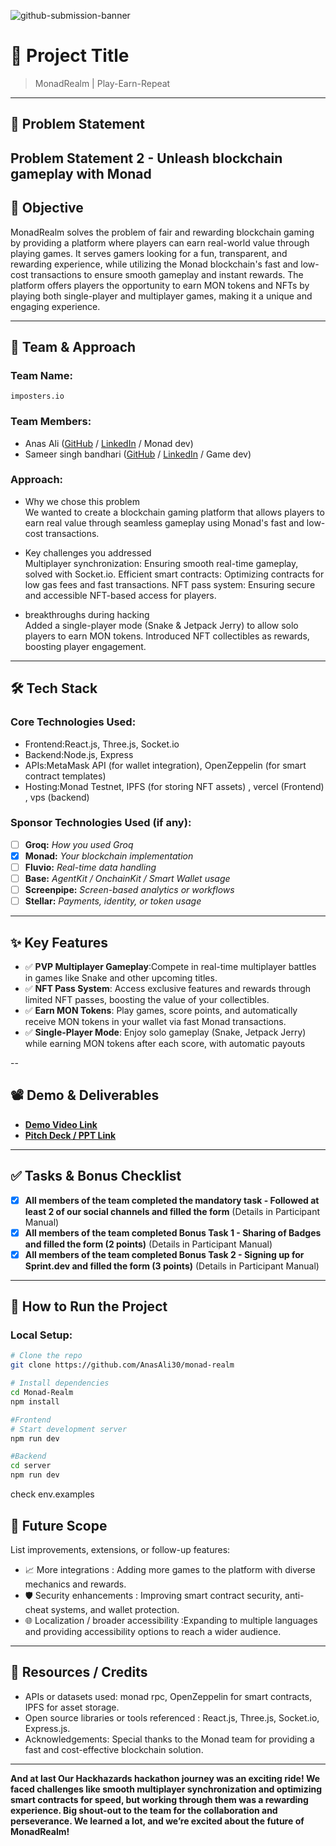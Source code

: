 ![github-submission-banner](https://github.com/user-attachments/assets/a1493b84-e4e2-456e-a791-ce35ee2bcf2f)

# 🚀 Project Title

> MonadRealm | Play-Earn-Repeat
---

## 📌 Problem Statement

**Problem Statement 2 - Unleash blockchain gameplay with Monad**
---

## 🎯 Objective

MonadRealm solves the problem of fair and rewarding blockchain gaming by providing a platform where players can earn real-world value through playing games. It serves gamers looking for a fun, transparent, and rewarding experience, while utilizing the Monad blockchain's fast and low-cost transactions to ensure smooth gameplay and instant rewards. The platform offers players the opportunity to earn MON tokens and NFTs by playing both single-player and multiplayer games, making it a unique and engaging experience.

---

## 🧠 Team & Approach

### Team Name:  
`imposters.io`

### Team Members:  
- Anas Ali ([GitHub](https://github.com/AnasAli30) / [LinkedIn](https://www.linkedin.com/in/anas--ali/) / Monad dev)  
- Sameer singh bandhari ([GitHub](https://github.com/xtrimDev) / [LinkedIn](https://www.linkedin.com/in/xtrimdev) / Game dev)  


### Approach:
  
- Why we chose this problem  
We wanted to create a blockchain gaming platform that allows players to earn real value through seamless gameplay using Monad's fast and low-cost transactions.

- Key challenges you addressed  
Multiplayer synchronization: Ensuring smooth real-time gameplay, solved with Socket.io.
Efficient smart contracts: Optimizing contracts for low gas fees and fast transactions.
NFT pass system: Ensuring secure and accessible NFT-based access for players.

- breakthroughs during hacking  
Added a single-player mode (Snake & Jetpack Jerry) to allow solo players to earn MON tokens.
Introduced NFT collectibles as rewards, boosting player engagement.

---

## 🛠️ Tech Stack

### Core Technologies Used:
- Frontend:React.js, Three.js, Socket.io
- Backend:Node.js, Express
- APIs:MetaMask API (for wallet integration), OpenZeppelin (for smart contract templates)
- Hosting:Monad Testnet, IPFS (for storing NFT assets) , vercel (Frontend) , vps (backend)

### Sponsor Technologies Used (if any):
- [ ] **Groq:** _How you used Groq_  
- [x] **Monad:** _Your blockchain implementation_  
- [ ] **Fluvio:** _Real-time data handling_  
- [ ] **Base:** _AgentKit / OnchainKit / Smart Wallet usage_  
- [ ] **Screenpipe:** _Screen-based analytics or workflows_  
- [ ] **Stellar:** _Payments, identity, or token usage_
---

## ✨ Key Features

- ✅ **PVP Multiplayer Gameplay**:Compete in real-time multiplayer battles in games like Snake and other upcoming titles.
- ✅ **NFT Pass System**: Access exclusive features and rewards through limited NFT passes, boosting the value of your collectibles.
- ✅ **Earn MON Tokens**: Play games, score points, and automatically receive MON tokens in your wallet via fast Monad transactions.
- ✅ **Single-Player Mode**: Enjoy solo gameplay (Snake, Jetpack Jerry) while earning MON tokens after each score, with automatic payouts

--

## 📽️ Demo & Deliverables

- **[Demo Video Link](https://www.youtube.com/watch?v=vdSfU2vSvXM)** 
- **[Pitch Deck / PPT Link](https://docs.google.com/presentation/d/1plmqU0ZQPeWJ7IL7IyzgKTaXwWeHeCjW/edit?usp=sharing&ouid=111316540902734745998&rtpof=true&sd=true)** 

---

## ✅ Tasks & Bonus Checklist

- [x] **All members of the team completed the mandatory task - Followed at least 2 of our social channels and filled the form** (Details in Participant Manual)  
- [x] **All members of the team completed Bonus Task 1 - Sharing of Badges and filled the form (2 points)**  (Details in Participant Manual)
- [x] **All members of the team completed Bonus Task 2 - Signing up for Sprint.dev and filled the form (3 points)**  (Details in Participant Manual)

---

## 🧪 How to Run the Project

### Local Setup:
```bash
# Clone the repo
git clone https://github.com/AnasAli30/monad-realm

# Install dependencies
cd Monad-Realm
npm install

#Frontend
# Start development server
npm run dev

#Backend
cd server
npm run dev
```

check env.examples

## 🧬 Future Scope

List improvements, extensions, or follow-up features:

- 📈 More integrations : Adding more games to the platform with diverse mechanics and rewards.
- 🛡️ Security enhancements  : Improving smart contract security, anti-cheat systems, and wallet protection.
- 🌐 Localization / broader accessibility :Expanding to multiple languages and providing accessibility options to reach a wider audience.

 

---

## 📎 Resources / Credits

- APIs or datasets used: monad rpc, OpenZeppelin for smart contracts, IPFS for asset storage.
- Open source libraries or tools referenced : React.js, Three.js, Socket.io, Express.js.  
- Acknowledgements: Special thanks to the Monad team for providing a fast and cost-effective blockchain solution.

---


**And at last Our Hackhazards hackathon journey was an exciting ride! We faced challenges like smooth multiplayer synchronization and optimizing smart contracts for speed, but working through them was a rewarding experience. Big shout-out to the team for the collaboration and perseverance. We learned a lot, and we’re excited about the future of MonadRealm!**
